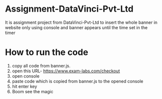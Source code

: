 # Assignment-DataVinci-Pvt-Ltd
It is assignment project from DataVinci-Pvt-Ltd to insert the whole banner in website only using console and banner appears until the time set in the timer

# How to run the code 
1. copy all code from banner.js.
2. open this URL- https://www.exam-labs.com/checkout
3. open console
4. paste code which is copied from banner.js to the opened console
5. hit enter key
6. Boom see the magic
